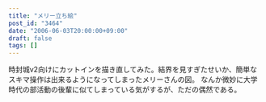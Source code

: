 ```yaml
---
title: "メリー立ち絵"
post_id: "3464"
date: "2006-06-03T20:00:00+09:00"
draft: false
tags: []
---
```



時封城v2向けにカットインを描き直してみた。結界を見すぎたせいか、簡単なスキマ操作は出来るようになってしまったメリーさんの図。 なんか微妙に大学時代の部活動の後輩に似てしまっている気がするが、ただの偶然である。
